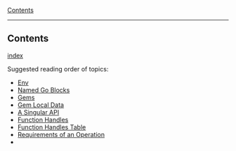 [Contents](../../Topics/Contents.md)

---

## Contents
[index](../../Topics/Contents.md)

Suggested reading order of topics:

- [Env](Topics/Env.md)
- [Named Go Blocks](Dropped%20Topics/Named%20Go%20Blocks.md)
- [Gems](Topics/Gems.md)
- [Gem Local Data](Topics/Gem%20Local%20Data.md)
- [A Singular API](Topics/A%20Singular%20API.md)
- [Function Handles](Topics/Function%20Handles.md)
- [Function Handles Table](Topics/Function%20Handles%20Table.md)
- [Requirements of an Operation](Topics/Requirements%20of%20an%20Operation.md)
- 